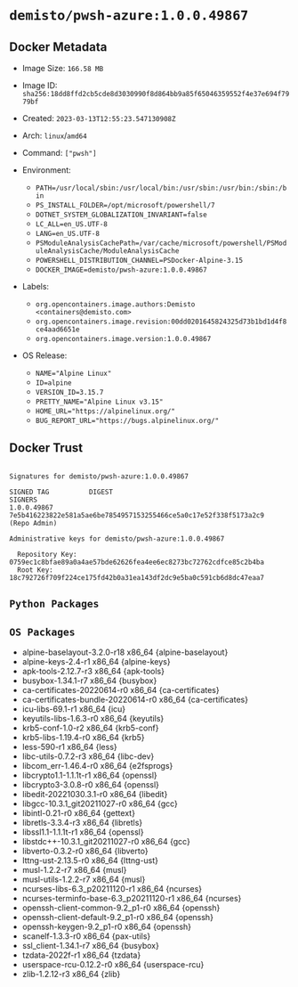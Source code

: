 # `demisto/pwsh-azure:1.0.0.49867`
## Docker Metadata
- Image Size: `166.58 MB`
- Image ID: `sha256:18dd8ffd2cb5cde8d3030990f8d864bb9a85f65046359552f4e37e694f7979bf`
- Created: `2023-03-13T12:55:23.547130908Z`
- Arch: `linux`/`amd64`
- Command: `["pwsh"]`
- Environment:
  - `PATH=/usr/local/sbin:/usr/local/bin:/usr/sbin:/usr/bin:/sbin:/bin`
  - `PS_INSTALL_FOLDER=/opt/microsoft/powershell/7`
  - `DOTNET_SYSTEM_GLOBALIZATION_INVARIANT=false`
  - `LC_ALL=en_US.UTF-8`
  - `LANG=en_US.UTF-8`
  - `PSModuleAnalysisCachePath=/var/cache/microsoft/powershell/PSModuleAnalysisCache/ModuleAnalysisCache`
  - `POWERSHELL_DISTRIBUTION_CHANNEL=PSDocker-Alpine-3.15`
  - `DOCKER_IMAGE=demisto/pwsh-azure:1.0.0.49867`
- Labels:
  - `org.opencontainers.image.authors:Demisto <containers@demisto.com>`
  - `org.opencontainers.image.revision:00dd0201645824325d73b1bd1d4f8ce4aad6651e`
  - `org.opencontainers.image.version:1.0.0.49867`

- OS Release:
  - `NAME="Alpine Linux"`
  - `ID=alpine`
  - `VERSION_ID=3.15.7`
  - `PRETTY_NAME="Alpine Linux v3.15"`
  - `HOME_URL="https://alpinelinux.org/"`
  - `BUG_REPORT_URL="https://bugs.alpinelinux.org/"`

## Docker Trust
```

Signatures for demisto/pwsh-azure:1.0.0.49867

SIGNED TAG          DIGEST                                                             SIGNERS
1.0.0.49867         7e5b416223822e581a5ae6be7854957153255466ce5a0c17e52f338f5173a2c9   (Repo Admin)

Administrative keys for demisto/pwsh-azure:1.0.0.49867

  Repository Key:	0759ec1c8bfae89a0a4ae57bde62626fea4ee6ec8273bc72762cdfce85c2b4ba
  Root Key:	18c792726f709f224ce175fd42b0a31ea143df2dc9e5ba0c591cb6d8dc47eaa7

```

## `Python Packages`


## `OS Packages`

* alpine-baselayout-3.2.0-r18 x86_64 {alpine-baselayout}
* alpine-keys-2.4-r1 x86_64 {alpine-keys}
* apk-tools-2.12.7-r3 x86_64 {apk-tools}
* busybox-1.34.1-r7 x86_64 {busybox}
* ca-certificates-20220614-r0 x86_64 {ca-certificates}
* ca-certificates-bundle-20220614-r0 x86_64 {ca-certificates}
* icu-libs-69.1-r1 x86_64 {icu}
* keyutils-libs-1.6.3-r0 x86_64 {keyutils}
* krb5-conf-1.0-r2 x86_64 {krb5-conf}
* krb5-libs-1.19.4-r0 x86_64 {krb5}
* less-590-r1 x86_64 {less}
* libc-utils-0.7.2-r3 x86_64 {libc-dev}
* libcom_err-1.46.4-r0 x86_64 {e2fsprogs}
* libcrypto1.1-1.1.1t-r1 x86_64 {openssl}
* libcrypto3-3.0.8-r0 x86_64 {openssl}
* libedit-20221030.3.1-r0 x86_64 {libedit}
* libgcc-10.3.1_git20211027-r0 x86_64 {gcc}
* libintl-0.21-r0 x86_64 {gettext}
* libretls-3.3.4-r3 x86_64 {libretls}
* libssl1.1-1.1.1t-r1 x86_64 {openssl}
* libstdc++-10.3.1_git20211027-r0 x86_64 {gcc}
* libverto-0.3.2-r0 x86_64 {libverto}
* lttng-ust-2.13.5-r0 x86_64 {lttng-ust}
* musl-1.2.2-r7 x86_64 {musl}
* musl-utils-1.2.2-r7 x86_64 {musl}
* ncurses-libs-6.3_p20211120-r1 x86_64 {ncurses}
* ncurses-terminfo-base-6.3_p20211120-r1 x86_64 {ncurses}
* openssh-client-common-9.2_p1-r0 x86_64 {openssh}
* openssh-client-default-9.2_p1-r0 x86_64 {openssh}
* openssh-keygen-9.2_p1-r0 x86_64 {openssh}
* scanelf-1.3.3-r0 x86_64 {pax-utils}
* ssl_client-1.34.1-r7 x86_64 {busybox}
* tzdata-2022f-r1 x86_64 {tzdata}
* userspace-rcu-0.12.2-r0 x86_64 {userspace-rcu}
* zlib-1.2.12-r3 x86_64 {zlib}

